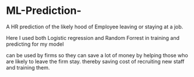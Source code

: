 # ML-Prediction-
A HR prediction of the likely hood of Employee leaving or staying at a job.

Here I used both Logistic regression and Random Forrest in training and predicting for my model 

can be used by firms so they can save a lot of money by helping those who are likely to leave the firm stay. thereby saving cost of recruiting new staff and training them.
